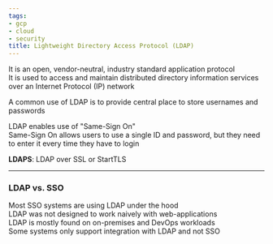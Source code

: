```yaml
---
tags:
- gcp
- cloud
- security
title: Lightweight Directory Access Protocol (LDAP)
---
```


It is an open, vendor-neutral, industry standard application protocol  
It is used to access and maintain distributed directory information services over an Internet Protocol (IP) network

A common use of LDAP is to provide central place to store usernames and passwords

LDAP enables use of "Same-Sign On"  
Same-Sign On allows users to use a single ID and password, but they need to enter it every time they have to login

**LDAPS**: LDAP over SSL or StartTLS

---

### LDAP vs. SSO

Most SSO systems are using LDAP under the hood  
LDAP was not designed to work naively with web-applications  
LDAP is mostly found on on-premises and DevOps workloads  
Some systems only support integration with LDAP and not SSO